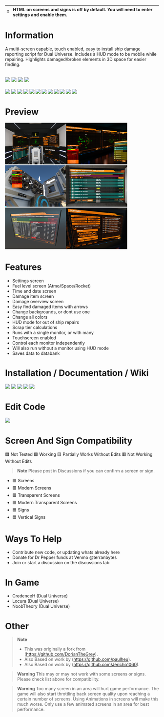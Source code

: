 :heavy_exclamation_mark: | HTML on screens and signs is off by default. You will need to enter settings and enable them.
:---: | :---

# Information
A multi-screen capable, touch enabled, easy to install ship damage reporting script for Dual Universe. Includes a HUD mode to be mobile while repairing. Highlights damaged/broken elements in 3D space for easier finding.

[![](https://img.shields.io/badge/DU-1.0.10-green?style=for-the-badge&logo=steam)](https://store.steampowered.com/app/2000270/Dual_Universe/)
[![](https://img.shields.io/badge/Maintained-YES-green?style=for-the-badge)](#)
[![](https://img.shields.io/badge/VERSION-v3.33-green?style=for-the-badge)](#)
![](https://komarev.com/ghpvc/?username=DU-DamageReport&style=for-the-badge)
---
[![](https://img.shields.io/github/issues/locuradu/DU-DamageReport?style=flat-square&label=ISSUES)](#)
[![](https://img.shields.io/github/issues-closed/locuradu/DU-DamageReport?style=flat-square&label=ISSUES)](#)
[![](https://img.shields.io/github/watchers/locuradu/DU-DamageReport?style=flat-square&label=WATCHERS)](#)
[![](https://img.shields.io/github/stars/locuradu/DU-DamageReport?style=flat-square&label=STARS)](#)
[![](https://img.shields.io/github/forks/locuradu/DU-DamageReport?style=flat-square&label=FORKS)](#)
[![](https://img.shields.io/github/commit-activity/m/locuradu/DU-DamageReport?style=flat-square&label=COMMIT%20ACTIVITY)](#)
[![](https://img.shields.io/github/discussions/locuradu/DU-DamageReport?label=DISCUSSIONS&style=flat-square)](#)
[![](https://img.shields.io/github/last-commit/locuradu/DU-DamageReport?label=LAST%20COMMIT&style=flat-square)](#)
[![](https://img.shields.io/github/contributors/locuradu/DU-DamageReport?label=CONTRIBUTORS&style=flat-square)](#)
[![](https://img.shields.io/github/releases/locuradu/DU-DamageReport?label=RELEASES&style=flat-square)](#)
[![](https://img.shields.io/github/repo-size/LocuraDU/DU-DamageReport?label=REPO%20SIZE&style=flat-square)](#)
[![](https://img.shields.io/github/license/LocuraDU/DU-DamageReport?label=LICENSE&style=flat-square)](#)

# Preview
<img src="img/1a.png" height="136" width="200"><img src="img/1.png" height="136" width="200"><img src="img/2.png" height="136" width="200"><img src="img/3.png" height="136" width="200"><img src="img/4.png" height="136" width="200"><img src="img/5.png" height="136" width="200">

# Features
- Settings screen
- Fuel level screen (Atmo/Space/Rocket)
- Time and date screen
- Damage item screen
- Damage overview screen
- Easy find damaged items with arrows
- Change backgrounds, or dont use one
- Change all colors
- HUD mode for out of ship repairs
- Scrap tier calculations
- Runs with a single monitor, or with many
- Touchscreen enabled
- Control each monitor independently
- Will also run without a monitor using HUD mode
- Saves data to databank

# Installation / Documentation / Wiki
[![](https://img.shields.io/badge/Wiki-Changelog-yellow?style=for-the-badge)](https://github.com/LocuraDU/DU-DamageReport/wiki/Changelog)
[![](https://img.shields.io/badge/Wiki-Installation-informational?style=for-the-badge)](https://github.com/LocuraDU/DU-DamageReport/wiki/Installation)
[![](https://img.shields.io/badge/Wiki-Usage-informational?style=for-the-badge)](https://github.com/LocuraDU/DU-DamageReport/wiki/Usage)
[![](https://img.shields.io/badge/Wiki-Roadmap-yellowgreen?style=for-the-badge)](https://github.com/LocuraDU/DU-DamageReport/wiki/Roadmap)
[![](https://img.shields.io/badge/Wiki-Known_Issues-red?style=for-the-badge)](https://github.com/LocuraDU/DU-DamageReport/wiki/Known-Issues)

# Edit Code
[![](https://img.shields.io/badge/EDIT_CODE-DU--DEV.Dev-informational?style=for-the-badge)](https://du-lua.dev/#/editor/github/LocuraDU/DU-DamageReport)

# Screen And Sign Compatibility
:blue_square: Not Tested :green_square: Working :yellow_square: Partially Works Without Edits :red_square: Not Working Without Edits
> **Note**
> Please post in Discussions if you can confirm a screen or sign.
- :green_square: Screens
- :green_square: Modern Screens
- :green_square: Transparent Screens
- :green_square: Modern Transparent Screens
- :blue_square: Signs
- :blue_square: Vertical Signs

# Ways To Help
- Contribute new code, or updating whats already here
- Donate for Dr Pepper funds at Venmo @terranbytes
- Join or start a discussion on the discussions tab

# In Game
- CredenceH (Dual Universe)
- Locura (Dual Universe)
- NoobTheory (Dual Universe)

# Other
> **Note**
> - This was originally a fork from (https://github.com/DorianTheGrey).
> - Also Based on work by (https://github.com/paulheu).
> - Also Based on work by (https://github.com/Jericho1060).

> **Warning**
> This may or may not work with some screens or signs. Please check list above for compatibility.

> **Warning**
> Too many screen in an area will hurt game performance. The game will also start throttling back screen quality upon reaching a certain number of screens. Using Animations in screens will make this much worse. Only use a few animated screens in an area for best performance.
